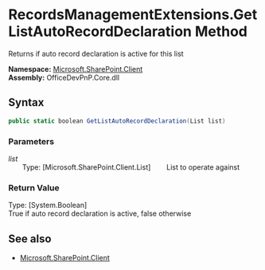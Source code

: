 # RecordsManagementExtensions.GetListAutoRecordDeclaration Method  
Returns if auto record declaration is active for this list  

**Namespace:** [Microsoft.SharePoint.Client](Microsoft.SharePoint.Client.md)  
**Assembly:** OfficeDevPnP.Core.dll  
## Syntax
```C#
public static boolean GetListAutoRecordDeclaration(List list)
```
### Parameters
*list*  
&emsp;&emsp;Type: [Microsoft.SharePoint.Client.List] 
&emsp;&emsp;List to operate against  
  
### Return Value
Type: [System.Boolean]  
True if auto record declaration is active, false otherwise

## See also
- [Microsoft.SharePoint.Client](Microsoft.SharePoint.Client.md)
